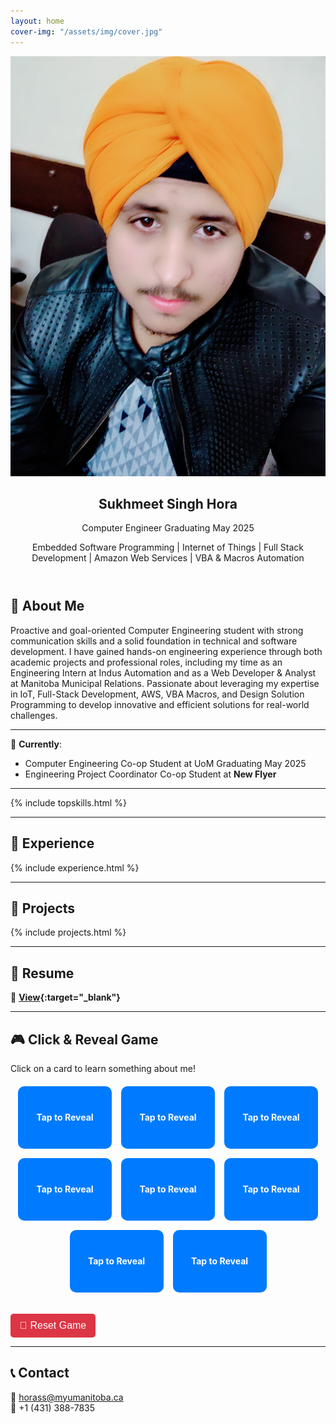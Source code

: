 ```yaml
---
layout: home
cover-img: "/assets/img/cover.jpg"
---
```


<!-- Profile Card in Header -->
<header>
    <div class="profile-card">
        <img src="/assets/img/profile.jpg">
        <h2>Sukhmeet Singh Hora</h2>
        <p>Computer Engineer Graduating May 2025</p>
        <p>Embedded Software Programming | Internet of Things | Full Stack Development | Amazon Web Services | VBA & Macros Automation</p>
    </div>
</header>

<link rel="stylesheet" href="style.css">

## 👋 About Me  
Proactive and goal-oriented Computer Engineering student with strong communication skills and a solid foundation in technical and software development. I have gained hands-on engineering experience through both academic projects and professional roles, including my time as an Engineering Intern at Indus Automation and as a Web Developer & Analyst at Manitoba Municipal Relations. Passionate about leveraging my expertise in IoT, Full-Stack Development, AWS, VBA Macros, and Design Solution Programming to develop innovative and efficient solutions for real-world challenges.  

---

💼 **Currently**:  
- Computer Engineering Co-op Student at UoM Graduating May 2025
- Engineering Project Coordinator Co-op Student at **New Flyer**    

---

{% include topskills.html %} 

---

## 💼 Experience  

{% include experience.html %}  

---

## 📂 Projects  

{% include projects.html %}  

---

## 📄 Resume  

💼 **[View](Sukhmeet_Singh_Hora_Resume.pdf){:target="_blank"}**  

---

## 🎮 Click & Reveal Game  
Click on a card to learn something about me!  

<div class="game-container">
    <div class="box" onclick="revealFact(this)">Tap to Reveal</div>
    <div class="box" onclick="revealFact(this)">Tap to Reveal</div>
    <div class="box" onclick="revealFact(this)">Tap to Reveal</div>
    <div class="box" onclick="revealFact(this)">Tap to Reveal</div>
    <div class="box" onclick="revealFact(this)">Tap to Reveal</div>
    <div class="box" onclick="revealFact(this)">Tap to Reveal</div>
    <div class="box" onclick="revealFact(this)">Tap to Reveal</div>
    <div class="box" onclick="revealFact(this)">Tap to Reveal</div>
</div>

<button class="reset-btn" onclick="resetGame()">🔄 Reset Game</button>

<style>
    .game-container {
        display: flex;
        flex-wrap: wrap;
        justify-content: center;
        gap: 15px;
        margin-top: 20px;
    }

    .box {
        width: 150px;
        height: 100px;
        background-color: #007BFF;
        color: white;
        display: flex;
        justify-content: center;
        align-items: center;
        font-size: 14px;
        font-weight: bold;
        text-align: center;
        border-radius: 10px;
        cursor: pointer;
        transition: 0.3s;
    }

    .box:hover {
        background-color: #0056b3;
    }

    .fade-in {
        animation: fadeIn 0.5s ease-in-out;
    }

    @keyframes fadeIn {
        from { opacity: 0; }
        to { opacity: 1; }
    }

    .reset-btn {
        margin-top: 20px;
        padding: 10px 15px;
        font-size: 16px;
        background-color: #dc3545;
        color: white;
        border: none;
        border-radius: 5px;
        cursor: pointer;
        transition: 0.3s;
    }

    .reset-btn:hover {
        background-color: #a71d2a;
    }
</style>

<script>
document.addEventListener("DOMContentLoaded", function () {
    let facts = [
        "💻 Experienced in Full-Stack Devlopment!",
        "🔬 Built IoT depth monitoring system.",
        "🌍 Love solving real-world problems.",
        "🎨 Created cross-platform PLC app.",
        "🚀 Built automated Excel templates using VBA and Power BI!",
        "📊 Automated Data visualization is my forte!",
        "🤖 Integrated Raspberry Pi with AWS IoT and BLE",
        "📡 Skilled in MQTT, AWS, and PLCs.",
        "🛠️ Automated BoM management system.",
        "⚡ Developed capacity planning automation.",
        "📈 Streamlined projects with Gantt charts.",
        "🖥️ Built SharePoint tracking system.",
        "📜 Certified in Full-Stack & UX!",
        "📜 Certified in TSPP and Project Management Fundamentals",
        "🕹️ Programmed FPGA boards with Verilog.",
        "🔗 Strong in APIs and CI/CD.",
        "🚦 Designed Urban Tech online store.",
        "🛠️ Optimized AutoCAD with LISP.",
        "🔍 Debugging & problem-solving expert!",
        "🎤 Great at technical presentations!"
    ];

    let usedFacts = [];

    window.revealFact = function (box) {
        if (box.innerHTML !== "Tap to Reveal") return; // Don't reveal again

        if (facts.length === 0) {
            resetGame(); // Auto-reset if all facts are used
            return;
        }

        const randomIndex = Math.floor(Math.random() * facts.length);
        const selectedFact = facts.splice(randomIndex, 1)[0]; // Remove fact from available list
        usedFacts.push(selectedFact); // Store in used list

        box.innerHTML = selectedFact;
        box.style.backgroundColor = "#28a745"; // Green after reveal
        box.style.color = "white";
        box.classList.add("fade-in");
    };

    window.resetGame = function () {
        facts = [...usedFacts]; // Restore facts from used list
        usedFacts = [];

        document.querySelectorAll(".box").forEach((box) => {
            box.innerHTML = "Tap to Reveal";
            box.style.backgroundColor = "#007BFF"; // Reset color
            box.classList.remove("fade-in");
        });
    };
});
</script>

---

## 📞 Contact  

📧 [horass@myumanitoba.ca](mailto:horass@myumanitoba.ca)  
📱 +1 (431) 388-7835  
 

